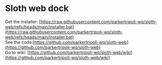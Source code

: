 #                     **Sloth web dock**   
Get the installer: [https://raw.githubusercontent.com/parkertripoli-wq/sloth-web/refs/heads/main/installer.bat](https://raw.githubusercontent.com/parkertripoli-wq/sloth-web/refs/heads/main/installer.bat)  
See the code:[https://github.com/parkertripoli-wq/sloth-web](https://github.com/parkertripoli-wq/sloth-web)  
Go to wiki: [https://github.com/parkertripoli-wq/sloth-web/wiki](https://github.com/parkertripoli-wq/sloth-web/wiki)
